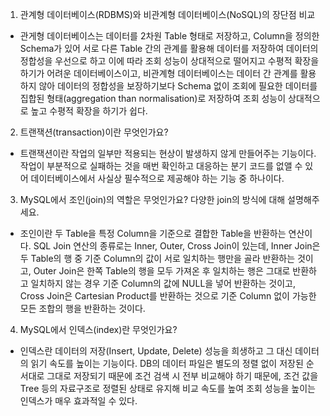 1. 관계형 데이터베이스(RDBMS)와 비관계형 데이터베이스(NoSQL)의 장단점 비교

- 관게형 데이터베이스는 데이터를 2차원 Table 형태로 저장하고, Column을 정의한 Schema가 있어 서로 다른 Table 간의 관계를 활용해 데이터를 저장하여 데이터의 정합성을 우선으로 하고 이에 따라 조회 성능이 상대적으로 떨어지고 수평적 확장을 하기가 어려운 데이터베이스이고, 비관계형 데이터베이스는 데이터 간 관계를 활용하지 않아 데이터의 정합성을 보장하기보다 Schema 없이 조회에 필요한 데이터를 집합된 형태(aggregation than normalisation)로 저장하여 조회 성능이 상대적으로 높고 수평적 확장을 하기가 쉽다.

2. 트랜잭션(transaction)이란 무엇인가요?

- 트랜잭션이란 작업의 일부만 적용되는 현상이 발생하지 않게 만들어주는 기능이다. 작업이 부분적으로 실패하는 것을 매번 확인하고 대응하는 분기 코드를 없앨 수 있어 데이터베이스에서 사실상 필수적으로 제공해야 하는 기능 중 하나이다.

3. MySQL에서 조인(join)의 역할은 무엇인가요? 다양한 join의 방식에 대해 설명해주세요.

- 조인이란 두 Table을 특정 Column을 기준으로 결합한 Table을 반환하는 연산이다. SQL Join 연산의 종류로는 Inner, Outer, Cross Join이 있는데, Inner Join은 두 Table의 행 중 기준 Column의 값이 서로 일치하는 행만을 골라 반환하는 것이고, Outer Join은 한쪽 Table의 행을 모두 가져온 후 일치하는 행은 그대로 반환하고 일치하지 않는 경우 기준 Column의 값에 NULL을 넣어 반환하는 것이고, Cross Join은 Cartesian Product를 반환하는 것으로 기준 Column 없이 가능한 모든 조합의 행을 반환하는 것이다.

4. MySQL에서 인덱스(index)란 무엇인가요?

- 인덱스란 데이터의 저장(Insert, Update, Delete) 성능을 희생하고 그 대신 데이터의 읽기 속도를 높이는 기능이다. DB의 데이터 파일은 별도의 정렬 없이 저장된 순서대로 그대로 저장되기 때문에 조건 검색 시 전부 비교해야 하기 때문에, 조건 값을 Tree 등의 자료구조로 정렬된 상태로 유지해 비교 속도를 높여 조회 성능을 높이는 인덱스가 매우 효과적일 수 있다.

